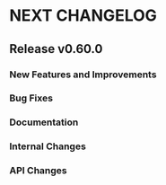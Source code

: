 # NEXT CHANGELOG

## Release v0.60.0

### New Features and Improvements

### Bug Fixes

### Documentation

### Internal Changes

### API Changes
